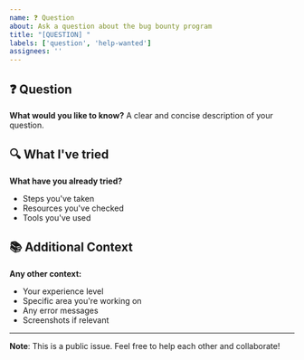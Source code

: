 ```yaml
---
name: ❓ Question
about: Ask a question about the bug bounty program
title: "[QUESTION] "
labels: ['question', 'help-wanted']
assignees: ''
---
```


## ❓ Question
**What would you like to know?**
A clear and concise description of your question.

## 🔍 What I've tried
**What have you already tried?**
- Steps you've taken
- Resources you've checked
- Tools you've used

## 📚 Additional Context
**Any other context:**
- Your experience level
- Specific area you're working on
- Any error messages
- Screenshots if relevant

---

**Note**: This is a public issue. Feel free to help each other and collaborate!

